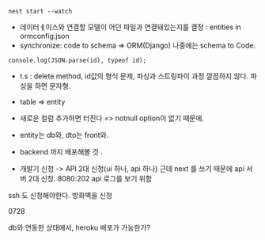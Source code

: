 `nest start --watch`

- 데이터ㅔ이스와 연결할 모델이 어던 파일과 연결돼있는지를 결정 : entities in ormconfig.json
- synchronize: code to schema => ORM(Django) 나중에는 schema to Code.

`console.log(JSON.parse(id), typeof id);`


- t.s : delete method,  id값의 형식 문제, 파싱과 스트링파이 과정 깔끔하지 않다. 파싱을 하면 문자형.


- table => entity
- 새로운 컬럼 추가하면 터진다 => notnull option이 없기 때문에. 
- entity는 db와, dto는 front와.

- backend 까지 배포해볼 것 .


- 개발기 신청 -> API 2대 신청(ui 하나, api 하나) 근데 next 를 쓰기 때문에 api 서버 2대 신청.
8080:202 api 로그를 보기 위함
  
ssh 도 신청해야한다. 방화벽을 신청

0728

db와 연동한 상태에서, heroku 배포가 가능한가?
